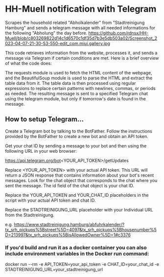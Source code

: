 # HH-Muell notification with Telegram
Scrapes the household related "Abholkalender" from "Stadtreinigung Hamburg" and sends a telegram message with all needed informations for the following "Abholung" the day before.
https://github.com/rdnsx/HH-Muell/blob/c803269822d14c1d6570c1df35d7b3e5db503a02/Screenshot_2023-04-07-21-30-53-550-edit_com.miui.gallery.jpg

This code retrieves information from the website, processes it, and sends a message via Telegram if certain conditions are met. Here is a brief overview of what the code does:

The requests module is used to fetch the HTML content of the webpage, and the BeautifulSoup module is used to parse the HTML and extract the table data from it.
The table data is then processed using regular expressions to replace certain patterns with newlines, commas, or periods as needed.
The resulting message is sent to a specified Telegram chat using the telegram module, but only if tomorrow's date is found in the message.

## How to setup Telegram... 

Create a Telegram bot by talking to the BotFather. Follow the instructions provided by the BotFather to create a new bot and obtain an API token.

Get your chat ID by sending a message to your bot and then using the following URL in your web browser:

https://api.telegram.org/bot<YOUR_API_TOKEN>/getUpdates

Replace <YOUR_API_TOKEN> with your actual API token. This URL will return a JSON response that contains information about your bot's recent messages. Look for the chat object that corresponds to the chat where you sent the message. The id field of the chat object is your chat ID.

Replace the YOUR_API_TOKEN and YOUR_CHAT_ID placeholders in the script with your actual API token and chat ID.

Replace the STADTREINIGUNG_URL placeholder with your Individual URL from the Stadtreinigung.

e.g. https://www.stadtreinigung.hamburg/abfuhrkalender/?tx_srh_pickups%5Bstreet%5D=4097&tx_srh_pickups%5Bhousenumber%5D=213997&tx_srh_pickups%5BisAllowedOwner%5D=1#c3376

### If you'd build and run it as a docker container you can also include environment variables in the Docker run command:

docker run --rm -e API_TOKEN=your_api_token -e CHAT_ID=your_chat_id -e STADTREINIGUNG_URL=your_stadtreinigung_url <image-name>


